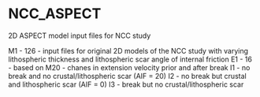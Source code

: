 # NCC_ASPECT
2D ASPECT model input files for NCC study

M1 - 126 - input files for original 2D models of the NCC study with varying lithospheric thickness and lithospheric scar angle of internal friction
E1 - 16 - based on M20 - chanes in extension velocity prior and after break
I1 - no break and no crustal/lithospheric scar (AIF = 20)
I2 - no break but crustal and lithospheric scar (AIF = 0)
I3 - break but no crustal/lithospheric scar
